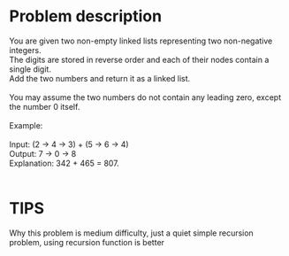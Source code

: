 # Problem description
You are given two non-empty linked lists representing two non-negative integers.<br>
The digits are stored in reverse order and each of their nodes contain a single digit.<br>
Add the two numbers and return it as a linked list.<br>
<br>
You may assume the two numbers do not contain any leading zero, except the number 0 itself.<br>
<br>
Example:<br>
<br>
Input: (2 -> 4 -> 3) + (5 -> 6 -> 4)<br>
Output: 7 -> 0 -> 8<br>
Explanation: 342 + 465 = 807.<br>
<br>
# TIPS
Why this problem is medium difficulty, just a quiet simple recursion problem, using recursion function is better